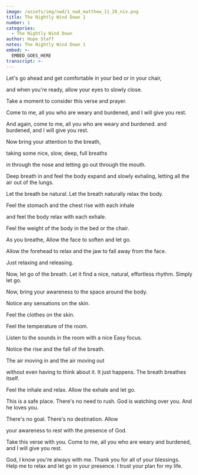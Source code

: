 ```yaml
---
image: /assets/img/nwd/1_nwd_matthew_11_28_niv.png
title: The Nightly Wind Down 1
number: 1
categories:
  - The Nightly Wind Down
author: Hope Staff
notes: The Nightly Wind Down 1
embed: >-
  EMBED_GOES_HERE
transcript: >-
---
```

Let's go ahead and get comfortable in your bed or in your chair,

and when you're ready, allow your eyes to slowly close.

Take a moment to consider this verse and prayer.

Come to me, all you who are weary and burdened, and I will give you rest.

And again, come to me, all you who are weary and burdened. and burdened, and I will give you rest.

Now bring your attention to the breath,

taking some nice, slow, deep, full breaths

in through the nose and letting go out through the mouth.

Deep breath in and feel the body expand and slowly exhaling, letting all the air out of the lungs.

Let the breath be natural. Let the breath naturally relax the body.

Feel the stomach and the chest rise with each inhale

and feel the body relax with each exhale.

Feel the weight of the body in the bed or the chair.

As you breathe, Allow the face to soften and let go.

Allow the forehead to relax and the jaw to fall away from the face.

Just relaxing and releasing.

Now, let go of the breath. Let it find a nice, natural, effortless rhythm. Simply let go.

Now, bring your awareness to the space around the body.

Notice any sensations on the skin.

Feel the clothes on the skin.

Feel the temperature of the room.

Listen to the sounds in the room with a nice Easy focus.

Notice the rise and the fall of the breath.

The air moving in and the air moving out

without even having to think about it. It just happens. The breath breathes itself.

Feel the inhale and relax. Allow the exhale and let go.

This is a safe place. There's no need to rush. God is watching over you. And he loves you.

There's no goal. There's no destination. Allow

your awareness to rest with the presence of God.

Take this verse with you. Come to me, all you who are weary and burdened, and I will give you rest.

God, I know you're always with me. Thank you for all of your blessings. Help me to relax and let go in your presence. I trust your plan for my life. 


